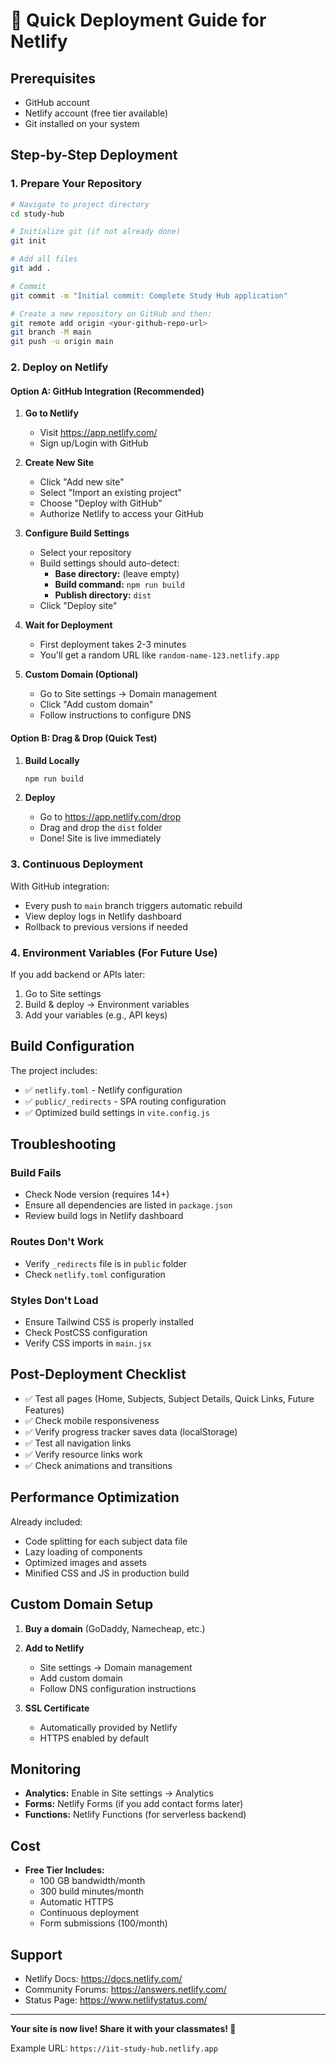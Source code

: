 # 🚀 Quick Deployment Guide for Netlify

## Prerequisites
- GitHub account
- Netlify account (free tier available)
- Git installed on your system

## Step-by-Step Deployment

### 1. Prepare Your Repository

```bash
# Navigate to project directory
cd study-hub

# Initialize git (if not already done)
git init

# Add all files
git add .

# Commit
git commit -m "Initial commit: Complete Study Hub application"

# Create a new repository on GitHub and then:
git remote add origin <your-github-repo-url>
git branch -M main
git push -u origin main
```

### 2. Deploy on Netlify

#### Option A: GitHub Integration (Recommended)

1. **Go to Netlify**
   - Visit https://app.netlify.com/
   - Sign up/Login with GitHub

2. **Create New Site**
   - Click "Add new site"
   - Select "Import an existing project"
   - Choose "Deploy with GitHub"
   - Authorize Netlify to access your GitHub

3. **Configure Build Settings**
   - Select your repository
   - Build settings should auto-detect:
     - **Base directory:** (leave empty)
     - **Build command:** `npm run build`
     - **Publish directory:** `dist`
   - Click "Deploy site"

4. **Wait for Deployment**
   - First deployment takes 2-3 minutes
   - You'll get a random URL like `random-name-123.netlify.app`

5. **Custom Domain (Optional)**
   - Go to Site settings → Domain management
   - Click "Add custom domain"
   - Follow instructions to configure DNS

#### Option B: Drag & Drop (Quick Test)

1. **Build Locally**
   ```bash
   npm run build
   ```

2. **Deploy**
   - Go to https://app.netlify.com/drop
   - Drag and drop the `dist` folder
   - Done! Site is live immediately

### 3. Continuous Deployment

With GitHub integration:
- Every push to `main` branch triggers automatic rebuild
- View deploy logs in Netlify dashboard
- Rollback to previous versions if needed

### 4. Environment Variables (For Future Use)

If you add backend or APIs later:
1. Go to Site settings
2. Build & deploy → Environment variables
3. Add your variables (e.g., API keys)

## Build Configuration

The project includes:
- ✅ `netlify.toml` - Netlify configuration
- ✅ `public/_redirects` - SPA routing configuration
- ✅ Optimized build settings in `vite.config.js`

## Troubleshooting

### Build Fails
- Check Node version (requires 14+)
- Ensure all dependencies are listed in `package.json`
- Review build logs in Netlify dashboard

### Routes Don't Work
- Verify `_redirects` file is in `public` folder
- Check `netlify.toml` configuration

### Styles Don't Load
- Ensure Tailwind CSS is properly installed
- Check PostCSS configuration
- Verify CSS imports in `main.jsx`

## Post-Deployment Checklist

- ✅ Test all pages (Home, Subjects, Subject Details, Quick Links, Future Features)
- ✅ Check mobile responsiveness
- ✅ Verify progress tracker saves data (localStorage)
- ✅ Test all navigation links
- ✅ Verify resource links work
- ✅ Check animations and transitions

## Performance Optimization

Already included:
- Code splitting for each subject data file
- Lazy loading of components
- Optimized images and assets
- Minified CSS and JS in production build

## Custom Domain Setup

1. **Buy a domain** (GoDaddy, Namecheap, etc.)

2. **Add to Netlify**
   - Site settings → Domain management
   - Add custom domain
   - Follow DNS configuration instructions

3. **SSL Certificate**
   - Automatically provided by Netlify
   - HTTPS enabled by default

## Monitoring

- **Analytics:** Enable in Site settings → Analytics
- **Forms:** Netlify Forms (if you add contact forms later)
- **Functions:** Netlify Functions (for serverless backend)

## Cost

- **Free Tier Includes:**
  - 100 GB bandwidth/month
  - 300 build minutes/month
  - Automatic HTTPS
  - Continuous deployment
  - Form submissions (100/month)

## Support

- Netlify Docs: https://docs.netlify.com/
- Community Forums: https://answers.netlify.com/
- Status Page: https://www.netlifystatus.com/

---

**Your site is now live! Share it with your classmates! 🎉**

Example URL: `https://iit-study-hub.netlify.app`
